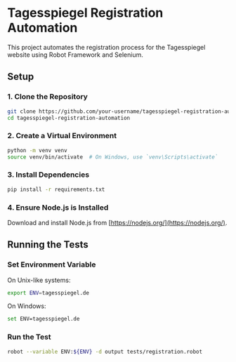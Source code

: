 # Tagesspiegel Registration Automation

This project automates the registration process for the Tagesspiegel website using Robot Framework and Selenium.

## Setup

### 1. Clone the Repository

```sh
git clone https://github.com/your-username/tagesspiegel-registration-automation.git
cd tagesspiegel-registration-automation
```

### 2. Create a Virtual Environment

```sh
python -m venv venv
source venv/bin/activate  # On Windows, use `venv\Scripts\activate`
```

### 3. Install Dependencies

```sh
pip install -r requirements.txt
```

### 4. Ensure Node.js is Installed

Download and install Node.js from [https://nodejs.org/](https://nodejs.org/).

## Running the Tests

### Set Environment Variable

On Unix-like systems:
```sh
export ENV=tagesspiegel.de
```

On Windows:
```sh
set ENV=tagesspiegel.de
```

### Run the Test

```sh
robot --variable ENV:${ENV} -d output tests/registration.robot
```
